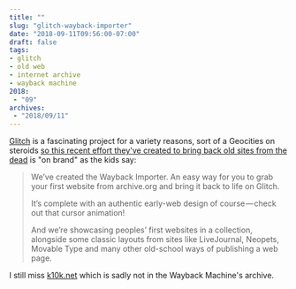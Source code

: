 ```yaml
---
title: ""
slug: "glitch-wayback-importer"
date: "2018-09-11T09:56:00-07:00"
draft: false
tags:
- glitch
- old web
- internet archive
- wayback machine
2018:
 - "09"
archives:
 - "2018/09/11"
---
```


[Glitch][] is a fascinating project for a variety reasons, sort of a Geocities on steroids [so this recent effort they've created to bring back old sites from the dead][1] is "on brand" as the kids say:

> We’ve created the Wayback Importer. An easy way for you to grab your first website from archive.org and bring it back to life on Glitch.
> 
> It’s complete with an authentic early-web design of course — check out that cursor animation!
> 
> And we’re showcasing peoples’ first websites in a collection, alongside some classic layouts from sites like LiveJournal, Neopets, Movable Type and many other old-school ways of publishing a web page.

I still miss [k10k.net][k10k] which is sadly not in the Wayback Machine's archive.

[1]: https://medium.com/glitch/help-us-bring-back-the-creative-web-6ee232678417
[k10k]: https://www.webdesignmuseum.org/gallery/kaliber10000-2003
[Glitch]: https://glitch.com/about/
